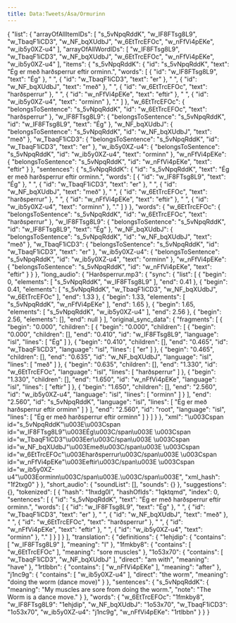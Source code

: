 ```yaml
---
title: Data:Tweets/Ása/Ormurinn
---
```


{
    "list": {
        "arrayOfAllItemIDs": [
            "s_5vNpqRddK",
            "w_IF8FTsg8L9",
            "w_TbaqF1iCD3",
            "w_NF_bqXUdbJ",
            "w_6EtTrcEFOc",
            "w_nFfVi4pEKe",
            "w_ib5y0XZ-u4"
        ],
        "arrayOfAllWordIDs": [
            "w_IF8FTsg8L9",
            "w_TbaqF1iCD3",
            "w_NF_bqXUdbJ",
            "w_6EtTrcEFOc",
            "w_nFfVi4pEKe",
            "w_ib5y0XZ-u4"
        ],
        "items": {
            "s_5vNpqRddK": {
                "id": "s_5vNpqRddK",
                "text": "Ég er með harðsperrur eftir orminn.",
                "words": [
                    {
                        "id": "w_IF8FTsg8L9",
                        "text": "Ég"
                    },
                    " ",
                    {
                        "id": "w_TbaqF1iCD3",
                        "text": "er"
                    },
                    " ",
                    {
                        "id": "w_NF_bqXUdbJ",
                        "text": "með"
                    },
                    " ",
                    {
                        "id": "w_6EtTrcEFOc",
                        "text": "harðsperrur"
                    },
                    " ",
                    {
                        "id": "w_nFfVi4pEKe",
                        "text": "eftir"
                    },
                    " ",
                    {
                        "id": "w_ib5y0XZ-u4",
                        "text": "orminn"
                    },
                    "."
                ]
            },
            "w_6EtTrcEFOc": {
                "belongsToSentence": "s_5vNpqRddK",
                "id": "w_6EtTrcEFOc",
                "text": "harðsperrur"
            },
            "w_IF8FTsg8L9": {
                "belongsToSentence": "s_5vNpqRddK",
                "id": "w_IF8FTsg8L9",
                "text": "Ég"
            },
            "w_NF_bqXUdbJ": {
                "belongsToSentence": "s_5vNpqRddK",
                "id": "w_NF_bqXUdbJ",
                "text": "með"
            },
            "w_TbaqF1iCD3": {
                "belongsToSentence": "s_5vNpqRddK",
                "id": "w_TbaqF1iCD3",
                "text": "er"
            },
            "w_ib5y0XZ-u4": {
                "belongsToSentence": "s_5vNpqRddK",
                "id": "w_ib5y0XZ-u4",
                "text": "orminn"
            },
            "w_nFfVi4pEKe": {
                "belongsToSentence": "s_5vNpqRddK",
                "id": "w_nFfVi4pEKe",
                "text": "eftir"
            }
        },
        "sentences": {
            "s_5vNpqRddK": {
                "id": "s_5vNpqRddK",
                "text": "Ég er með harðsperrur eftir orminn.",
                "words": [
                    {
                        "id": "w_IF8FTsg8L9",
                        "text": "Ég"
                    },
                    " ",
                    {
                        "id": "w_TbaqF1iCD3",
                        "text": "er"
                    },
                    " ",
                    {
                        "id": "w_NF_bqXUdbJ",
                        "text": "með"
                    },
                    " ",
                    {
                        "id": "w_6EtTrcEFOc",
                        "text": "harðsperrur"
                    },
                    " ",
                    {
                        "id": "w_nFfVi4pEKe",
                        "text": "eftir"
                    },
                    " ",
                    {
                        "id": "w_ib5y0XZ-u4",
                        "text": "orminn"
                    },
                    "."
                ]
            }
        },
        "words": {
            "w_6EtTrcEFOc": {
                "belongsToSentence": "s_5vNpqRddK",
                "id": "w_6EtTrcEFOc",
                "text": "harðsperrur"
            },
            "w_IF8FTsg8L9": {
                "belongsToSentence": "s_5vNpqRddK",
                "id": "w_IF8FTsg8L9",
                "text": "Ég"
            },
            "w_NF_bqXUdbJ": {
                "belongsToSentence": "s_5vNpqRddK",
                "id": "w_NF_bqXUdbJ",
                "text": "með"
            },
            "w_TbaqF1iCD3": {
                "belongsToSentence": "s_5vNpqRddK",
                "id": "w_TbaqF1iCD3",
                "text": "er"
            },
            "w_ib5y0XZ-u4": {
                "belongsToSentence": "s_5vNpqRddK",
                "id": "w_ib5y0XZ-u4",
                "text": "orminn"
            },
            "w_nFfVi4pEKe": {
                "belongsToSentence": "s_5vNpqRddK",
                "id": "w_nFfVi4pEKe",
                "text": "eftir"
            }
        }
    },
    "long_audio": {
        "Harðsperrur.mp3": {
            "sync": {
                "list": [
                    {
                        "begin": 0,
                        "elements": [
                            "s_5vNpqRddK",
                            "w_IF8FTsg8L9"
                        ],
                        "end": 0.41
                    },
                    {
                        "begin": 0.41,
                        "elements": [
                            "s_5vNpqRddK",
                            "w_TbaqF1iCD3",
                            "w_NF_bqXUdbJ",
                            "w_6EtTrcEFOc"
                        ],
                        "end": 1.33
                    },
                    {
                        "begin": 1.33,
                        "elements": [
                            "s_5vNpqRddK",
                            "w_nFfVi4pEKe"
                        ],
                        "end": 1.65
                    },
                    {
                        "begin": 1.65,
                        "elements": [
                            "s_5vNpqRddK",
                            "w_ib5y0XZ-u4"
                        ],
                        "end": 2.56
                    },
                    {
                        "begin": 2.56,
                        "elements": [],
                        "end": null
                    }
                ],
                "original_sync_data": {
                    "fragments": [
                        {
                            "begin": "0.000",
                            "children": [
                                {
                                    "begin": "0.000",
                                    "children": [
                                        {
                                            "begin": "0.000",
                                            "children": [],
                                            "end": "0.410",
                                            "id": "w_IF8FTsg8L9",
                                            "language": "isl",
                                            "lines": [
                                                "Ég"
                                            ]
                                        },
                                        {
                                            "begin": "0.410",
                                            "children": [],
                                            "end": "0.465",
                                            "id": "w_TbaqF1iCD3",
                                            "language": "isl",
                                            "lines": [
                                                "er"
                                            ]
                                        },
                                        {
                                            "begin": "0.465",
                                            "children": [],
                                            "end": "0.635",
                                            "id": "w_NF_bqXUdbJ",
                                            "language": "isl",
                                            "lines": [
                                                "með"
                                            ]
                                        },
                                        {
                                            "begin": "0.635",
                                            "children": [],
                                            "end": "1.330",
                                            "id": "w_6EtTrcEFOc",
                                            "language": "isl",
                                            "lines": [
                                                "harðsperrur"
                                            ]
                                        },
                                        {
                                            "begin": "1.330",
                                            "children": [],
                                            "end": "1.650",
                                            "id": "w_nFfVi4pEKe",
                                            "language": "isl",
                                            "lines": [
                                                "eftir"
                                            ]
                                        },
                                        {
                                            "begin": "1.650",
                                            "children": [],
                                            "end": "2.560",
                                            "id": "w_ib5y0XZ-u4",
                                            "language": "isl",
                                            "lines": [
                                                "orminn"
                                            ]
                                        }
                                    ],
                                    "end": "2.560",
                                    "id": "s_5vNpqRddK",
                                    "language": "isl",
                                    "lines": [
                                        "Ég er með harðsperrur eftir orminn"
                                    ]
                                }
                            ],
                            "end": "2.560",
                            "id": "root",
                            "language": "isl",
                            "lines": [
                                "Ég er með harðsperrur eftir orminn"
                            ]
                        }
                    ]
                }
            },
            "xml": "\u003Cspan id=\"s_5vNpqRddK\"\u003E\u003Cspan id=\"w_IF8FTsg8L9\"\u003EÉg\u003C/span\u003E \u003Cspan id=\"w_TbaqF1iCD3\"\u003Eer\u003C/span\u003E \u003Cspan id=\"w_NF_bqXUdbJ\"\u003Emeð\u003C/span\u003E \u003Cspan id=\"w_6EtTrcEFOc\"\u003Eharðsperrur\u003C/span\u003E \u003Cspan id=\"w_nFfVi4pEKe\"\u003Eeftir\u003C/span\u003E \u003Cspan id=\"w_ib5y0XZ-u4\"\u003Eorminn\u003C/span\u003E.\u003C/span\u003E",
            "xml_hash": "1f2txg0"
        }
    },
    "short_audio": {
        "soundList": [],
        "sounds": {}
    },
    "suggestions": {},
    "tokenized": [
        {
            "hash": "1hxdg0l",
            "hashOfIds": "1qktqmd",
            "index": 0,
            "sentences": [
                {
                    "id": "s_5vNpqRddK",
                    "text": "Ég er með harðsperrur eftir orminn.",
                    "words": [
                        {
                            "id": "w_IF8FTsg8L9",
                            "text": "Ég"
                        },
                        " ",
                        {
                            "id": "w_TbaqF1iCD3",
                            "text": "er"
                        },
                        " ",
                        {
                            "id": "w_NF_bqXUdbJ",
                            "text": "með"
                        },
                        " ",
                        {
                            "id": "w_6EtTrcEFOc",
                            "text": "harðsperrur"
                        },
                        " ",
                        {
                            "id": "w_nFfVi4pEKe",
                            "text": "eftir"
                        },
                        " ",
                        {
                            "id": "w_ib5y0XZ-u4",
                            "text": "orminn"
                        },
                        "."
                    ]
                }
            ]
        }
    ],
    "translation": {
        "definitions": {
            "1ehjdip": {
                "contains": [
                    "w_IF8FTsg8L9"
                ],
                "meaning": "I"
            },
            "1fmkby8": {
                "contains": [
                    "w_6EtTrcEFOc"
                ],
                "meaning": "sore muscles"
            },
            "1o53x70": {
                "contains": [
                    "w_TbaqF1iCD3",
                    "w_NF_bqXUdbJ"
                ],
                "direct": "am with",
                "meaning": "have"
            },
            "1rtlbbn": {
                "contains": [
                    "w_nFfVi4pEKe"
                ],
                "meaning": "after"
            },
            "j1nc9g": {
                "contains": [
                    "w_ib5y0XZ-u4"
                ],
                "direct": "the worm",
                "meaning": "doing the worm (dance move)"
            }
        },
        "sentences": {
            "s_5vNpqRddK": {
                "meaning": "My muscles are sore from doing the worm.",
                "note": "The Worm is a dance move."
            }
        },
        "words": {
            "w_6EtTrcEFOc": "1fmkby8",
            "w_IF8FTsg8L9": "1ehjdip",
            "w_NF_bqXUdbJ": "1o53x70",
            "w_TbaqF1iCD3": "1o53x70",
            "w_ib5y0XZ-u4": "j1nc9g",
            "w_nFfVi4pEKe": "1rtlbbn"
        }
    }
}